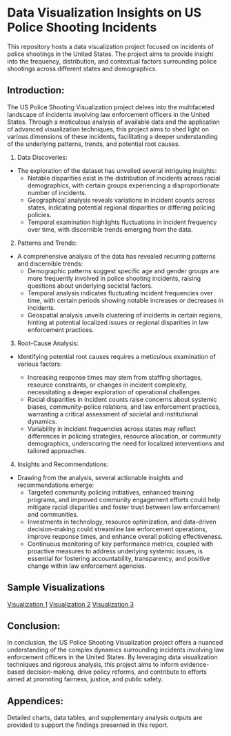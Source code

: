 # Data Visualization Insights on US Police Shooting Incidents
This repository hosts a data visualization project focused on incidents of police shootings in the United States. The project aims to provide insight into the frequency, distribution, and contextual factors surrounding police shootings across different states and demographics.

## Introduction:
The US Police Shooting Visualization project delves into the multifaceted landscape of incidents involving law enforcement officers in the United States. Through a meticulous analysis of available data and the application of advanced visualization techniques, this project aims to shed light on various dimensions of these incidents, facilitating a deeper understanding of the underlying patterns, trends, and potential root causes.

1. Data Discoveries:

  - The exploration of the dataset has unveiled several intriguing insights:
    - Notable disparities exist in the distribution of incidents across racial demographics, with certain groups experiencing a disproportionate number of incidents.
    - Geographical analysis reveals variations in incident counts across states, indicating potential regional disparities or differing policing policies.
    - Temporal examination highlights fluctuations in incident frequency over time, with discernible trends emerging from the data.
2. Patterns and Trends:

  - A comprehensive analysis of the data has revealed recurring patterns and discernible trends:
    - Demographic patterns suggest specific age and gender groups are more frequently involved in police shooting incidents, raising questions about underlying societal factors.
    - Temporal analysis indicates fluctuating incident frequencies over time, with certain periods showing notable increases or decreases in incidents.
    - Geospatial analysis unveils clustering of incidents in certain regions, hinting at potential localized issues or regional disparities in law enforcement practices.
3. Root-Cause Analysis:

  - Identifying potential root causes requires a meticulous examination of various factors:

    - Increasing response times may stem from staffing shortages, resource constraints, or changes in incident complexity, necessitating a deeper exploration of operational challenges.
    - Racial disparities in incident counts raise concerns about systemic biases, community-police relations, and law enforcement practices, warranting a critical assessment of societal and institutional dynamics.
    - Variability in incident frequencies across states may reflect differences in policing strategies, resource allocation, or community demographics, underscoring the need for localized interventions and tailored approaches.
4. Insights and Recommendations:

  - Drawing from the analysis, several actionable insights and recommendations emerge:
    - Targeted community policing initiatives, enhanced training programs, and improved community engagement efforts could help mitigate racial disparities and foster trust between law enforcement and communities.
    - Investments in technology, resource optimization, and data-driven decision-making could streamline law enforcement operations, improve response times, and enhance overall policing effectiveness.
    - Continuous monitoring of key performance metrics, coupled with proactive measures to address underlying systemic issues, is essential for fostering accountability, transparency, and positive change within law enforcement agencies.

## Sample Visualizations
[Visualization 1](d1.png)
[Visualization 2](d2.png)
[Visualization 3](sc1.png)

## Conclusion:
In conclusion, the US Police Shooting Visualization project offers a nuanced understanding of the complex dynamics surrounding incidents involving law enforcement officers in the United States. By leveraging data visualization techniques and rigorous analysis, this project aims to inform evidence-based decision-making, drive policy reforms, and contribute to efforts aimed at promoting fairness, justice, and public safety.

## Appendices:
Detailed charts, data tables, and supplementary analysis outputs are provided to support the findings presented in this report.
